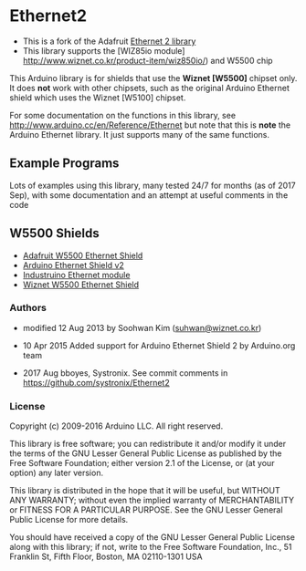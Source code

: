 # Ethernet2
* This is a fork of the Adafruit [Ethernet 2 library](https://github.com/adafruit/Ethernet2)
* This library supports the [WIZ85io module] http://www.wiznet.co.kr/product-item/wiz850io/) and W5500 chip

This Arduino library is for shields that use the **Wiznet [W5500]** chipset only.
It does **not** work with other chipsets, such as the original Arduino Ethernet shield which
uses the Wiznet [W5100] chipset.

For some documentation on the functions in this library, see 
http://www.arduino.cc/en/Reference/Ethernet
but note that this is **note** the Arduino Ethernet library. It just supports many of the same functions.

## Example Programs
Lots of examples using this library, many tested 24/7 for months (as of 2017 Sep), with some documentation and an attempt at useful comments in the code

## W5500 Shields
* [Adafruit W5500 Ethernet Shield](https://www.adafruit.com/products/2971)
* [Arduino Ethernet Shield v2](https://www.arduino.cc/en/Main/ArduinoEthernetShieldV2)
* [Industruino Ethernet module](https://industruino.com/shop/product/ethernet-expansion-module-10)
* [Wiznet W5500 Ethernet Shield](http://www.wiznet.co.kr/product-item/w5500-ethernet-shield/)


### Authors
- modified 12 Aug 2013 by Soohwan Kim (suhwan@wiznet.co.kr)

- 10 Apr 2015 Added support for Arduino Ethernet Shield 2  by Arduino.org team

- 2017 Aug bboyes, Systronix. See commit comments in https://github.com/systronix/Ethernet2

### License
Copyright (c) 2009-2016 Arduino LLC. All right reserved.

This library is free software; you can redistribute it and/or
modify it under the terms of the GNU Lesser General Public
License as published by the Free Software Foundation; either
version 2.1 of the License, or (at your option) any later version.

This library is distributed in the hope that it will be useful,
but WITHOUT ANY WARRANTY; without even the implied warranty of
MERCHANTABILITY or FITNESS FOR A PARTICULAR PURPOSE. See the GNU
Lesser General Public License for more details.

You should have received a copy of the GNU Lesser General Public
License along with this library; if not, write to the Free Software
Foundation, Inc., 51 Franklin St, Fifth Floor, Boston, MA 02110-1301 USA

